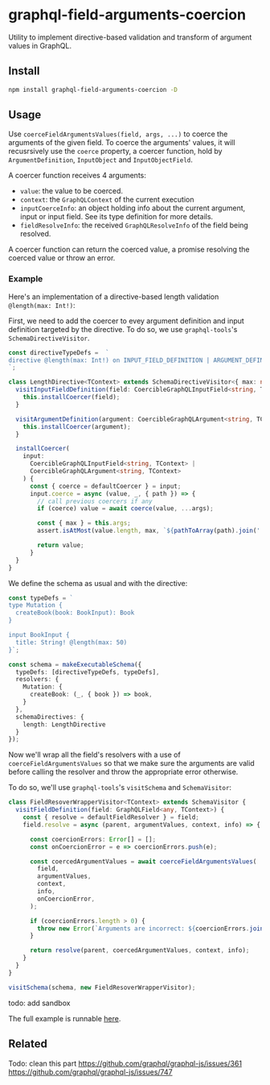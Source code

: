 # graphql-field-arguments-coercion

Utility to implement directive-based validation and transform of argument values in GraphQL. 

## Install

```sh
npm install graphql-field-arguments-coercion -D
```

## Usage

Use `coerceFieldArgumentsValues(field, args, ...)` to coerce the arguments of the given field. To coerce the arguments' values, it will recusrsively use the `coerce` property, a coercer function, hold by `ArgumentDefinition`, `InputObject` and `InputObjectField`.

A coercer function receives 4 arguments:
- `value`: the value to be coerced.
- `context`: the `GraphQLContext` of the current execution
- `inputCoerceInfo`: an object holding info about the current argument, input or input field. See its type definition for more details.
- `fieldResolveInfo`: the received `GraphQLResolveInfo` of the field being resolved.

A coercer function can return the coerced value, a promise resolving the coerced value or throw an error.

### Example
Here's an implementation of a directive-based length validation `@length(max: Int!)`:

First, we need to add the coercer to evey argument definition and input definition targeted by the directive. To do so, we use `graphql-tools`'s `SchemaDirectiveVisitor`.

```ts
const directiveTypeDefs =  `
directive @length(max: Int!) on INPUT_FIELD_DEFINITION | ARGUMENT_DEFINITION
`;

class LengthDirective<TContext> extends SchemaDirectiveVisitor<{ max: number }, TContext> {
  visitInputFieldDefinition(field: CoercibleGraphQLInputField<string, TContext>) {
    this.installCoercer(field);
  }

  visitArgumentDefinition(argument: CoercibleGraphQLArgument<string, TContext>) {
    this.installCoercer(argument);
  }

  installCoercer(
    input: 
      CoercibleGraphQLInputField<string, TContext> |
      CoercibleGraphQLArgument<string, TContext>
    ) {
      const { coerce = defaultCoercer } = input;
      input.coerce = async (value, _, { path }) => {
        // call previous coercers if any
        if (coerce) value = await coerce(value, ...args);

        const { max } = this.args;
        assert.isAtMost(value.length, max, `${pathToArray(path).join('.')} length exceeds ${max}`);

        return value;
      }
  }
}
```

We define the schema as usual and with the directive:

```ts
const typeDefs = `
type Mutation {
  createBook(book: BookInput): Book
}

input BookInput {
  title: String! @length(max: 50)
}`;

const schema = makeExecutableSchema({
  typeDefs: [directiveTypeDefs, typeDefs],
  resolvers: {
    Mutation: {
      createBook: (_, { book }) => book,
    }
  },
  schemaDirectives: {
    length: LengthDirective
  }
});
```

Now we'll wrap all the field's resolvers with a use of `coerceFieldArgumentsValues` so that we make sure the arguments are valid before calling the resolver and throw the appropriate error otherwise.

To do so, we'll use `graphql-tools`'s `visitSchema` and `SchemaVisitor`:

```ts
class FieldResoverWrapperVisitor<TContext> extends SchemaVisitor {
  visitFieldDefinition(field: GraphQLField<any, TContext>) {
    const { resolve = defaultFieldResolver } = field;
    field.resolve = async (parent, argumentValues, context, info) => {

      const coercionErrors: Error[] = [];
      const onCoercionError = e => coercionErrors.push(e);

      const coercedArgumentValues = await coerceFieldArgumentsValues(
        field,
        argumentValues,
        context,
        info,
        onCoercionError,
      );

      if (coercionErrors.length > 0) {
        throw new Error(`Arguments are incorrect: ${coercionErrors.join(',')}`);
      }

      return resolve(parent, coercedArgumentValues, context, info);
    }
  }
}

visitSchema(schema, new FieldResoverWrapperVisitor);
```

todo: add sandbox

The full example is runnable [here]().


## Related
Todo: clean this part
https://github.com/graphql/graphql-js/issues/361
https://github.com/graphql/graphql-js/issues/747